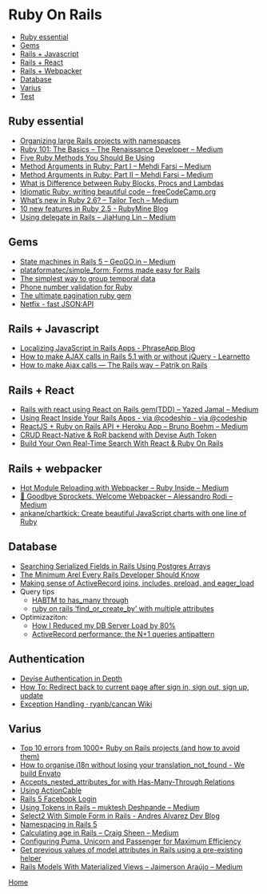 # Ruby On Rails

- [Ruby essential](#ruby-essential)
- [Gems](#gems)
- [Rails + Javascript](#rails-+-javascript)
- [Rails + React](#rails-+-react)
- [Rails + Webpacker](#rails-+-webpacker)
- [Database](#database)
- [Varius](#varius)
- [Test](test/links.md)

## Ruby essential

- [Organizing large Rails projects with namespaces][49] 
- [Ruby 101: The Basics – The Renaissance Developer – Medium][10]
- [Five Ruby Methods You Should Be Using][28]
- [Method Arguments in Ruby: Part I – Mehdi Farsi – Medium][20]
- [Method Arguments in Ruby: Part II – Mehdi Farsi – Medium][21]
- [What is Difference between Ruby Blocks, Procs and Lambdas][22]
- [Idiomatic Ruby: writing beautiful code – freeCodeCamp.org][23]
- [What’s new in Ruby 2.6? – Tailor Tech – Medium][36]
- [10 new features in Ruby 2.5 - RubyMine Blog][29]
- [Using delegate in Rails – JiaHung Lin – Medium][50]

## Gems

- [State machines in Rails 5 – GeoGO.in – Medium][33]
- [plataformatec/simple_form: Forms made easy for Rails][19]
- [The simplest way to group temporal data][41]
- [Phone number validation for Ruby][42]
- [The ultimate pagination ruby gem][43]
- [Netfix - fast JSON:API][44]

## Rails + Javascript

- [Localizing JavaScript in Rails Apps - PhraseApp Blog][2]
- [How to make AJAX calls in Rails 5.1 with or without jQuery - Learnetto][25]
- [How to make Ajax calls — The Rails way – Patrik on Rails][26]

## Rails + React

- [Rails with react using React on Rails gem(TDD) – Yazed Jamal – Medium][3]
- [Using React Inside Your Rails Apps - via @codeship - via @codeship][30]
- [ReactJS + Ruby on Rails API + Heroku App – Bruno Boehm – Medium][35]
- [CRUD React-Native &amp; RoR backend with Devise Auth Token][38]
- [Build Your Own Real-Time Search With React &amp; Ruby On Rails][39]

## Rails + webpacker

- [Hot Module Reloading with Webpacker – Ruby Inside – Medium][8]
- [👋 Goodbye Sprockets. Welcome Webpacker – Alessandro Rodi – Medium][7]
- [ankane/chartkick: Create beautiful JavaScript charts with one line of Ruby][5]

## Database

- [Searching Serialized Fields in Rails Using Postgres Arrays][48]
- [The Minimum Arel Every Rails Developer Should Know][51]
- [Making sense of ActiveRecord joins, includes, preload, and eager_load][52]
- Query tips
  - [HABTM to has_many through][9]
  - [ruby on rails ‘find_or_create_by’ with multiple attributes][32]
- Optimizaziton:
  - [How I Reduced my DB Server Load by 80%][40]
  - [ActiveRecord performance: the N+1 queries antipattern][37]

## Authentication

- [Devise Authentication in Depth][45] 
- [How To: Redirect back to current page after sign in, sign out, sign up, update][47]
- [Exception Handling · ryanb/cancan Wiki][46]

## Varius

- [Top 10 errors from 1000+ Ruby on Rails projects (and how to avoid them)][1]
- [How to organise i18n without losing your translation_not_found - We build Envato][4]
- [Accepts_nested_attributes_for with Has-Many-Through Relations][6]
- [Using ActionCable][11]
- [Rails 5 Facebook Login][13]
- [Using Tokens in Rails – muktesh Deshpande – Medium][14]
- [Select2 With Simple Form in Rails - Andres Alvarez Dev Blog][17]
- [Namespacing in Rails 5][18]
- [Calculating age in Rails – Craig Sheen – Medium][27]
- [Configuring Puma, Unicorn and Passenger for Maximum Efficiency][31]
- [Get previous values of model attributes in Rails using a pre-existing helper][24]
- [Rails Models With Materialized Views – Jaimerson Araújo – Medium][34]

[Home](../../README.md)

[1]:https://dev.to/philnash/top-10-errors-from-1000-ruby-on-rails-projects-and-how-to-avoid-them-24m
[2]:https://phraseapp.com/blog/posts/localizing-javascript-in-rails-apps/
[3]:https://medium.com/@yazed.jamal/rails-with-react-using-react-on-rails-gem-tdd-1e2ed9000c41
[4]:https://webuild.envato.com/blog/how-to-organise-i18n-without-losing-your-translation-not-found/
[5]:https://github.com/ankane/chartkick
[6]:https://robots.thoughtbot.com/accepts-nested-attributes-for-with-has-many-through
[7]:https://medium.com/@coorasse/goodbye-sprockets-welcome-webpacker-3-0-ff877fb8fa79
[8]:https://medium.com/rubyinside/hot-module-reloading-with-webpacker-b663643a60b1
[9]:https://medium.com/@farsi_mehdi/habtm-to-has-many-through-43f68f50e50e
[10]:https://medium.com/the-renaissance-developer/ruby-101-the-basics-f10961f990ac
[11]:https://hackernoon.com/the-practical-guide-to-using-actioncable-30d570d8988c
[13]:https://medium.com/@chinnatiptaemkaeo/integrate-omniauth-facebook-to-rails-5-1389d760d92a
[14]:https://medium.com/@dmuktesh10/using-tokens-in-rails-29497d1722d8
[17]:http://aalvarez.me/blog/posts/select2-with-simple-form-in-rails.html
[18]:https://jarlowrey.com/blog/namespacing-rails-5.html
[19]:https://github.com/plataformatec/simple_form
[20]:https://medium.com/@farsi_mehdi/method-arguments-in-ruby-part-i-e033fd6bfd93
[21]:https://medium.com/@farsi_mehdi/method-arguments-in-ruby-part-ii-60b9e406830d
[22]:https://medium.com/podiihq/ruby-blocks-procs-and-lambdas-bb6233f68843
[23]:https://medium.freecodecamp.org/idiomatic-ruby-writing-beautiful-code-6845c830c664
[24]:https://medium.com/mozaix-llc/get-previous-values-of-model-attributes-in-rails-using-a-pre-existing-helper-5be6d1c52760
[25]:https://learnetto.com/blog/how-to-make-ajax-calls-in-rails-5-1-with-or-without-jquery
[26]:https://m.patrikonrails.com/how-to-make-ajax-calls-the-rails-way-20174715d176
[27]:https://medium.com/@craigsheen/calculating-age-in-rails-9bb661f11303
[28]:https://www.engineyard.com/blog/five-ruby-methods-you-should-be-using
[29]:https://blog.jetbrains.com/ruby/2017/10/10-new-features-in-ruby-2-5/
[30]:https://blog.codeship.com/using-react-inside-your-rails-apps/
[31]:https://www.speedshop.co/2017/10/12/appserver.html
[32]:https://medium.com/@mattcroak718/ruby-on-rails-find-or-create-by-with-multiple-attributes-d8b307ed7249
[33]:https://medium.com/geogo-in/state-machines-in-rails-5-45259a4f42da
[34]:https://medium.com/@jaimersonn/rails-models-with-materialized-views-9775b0c05a95
[35]:https://medium.com/@bruno_boehm/reactjs-ruby-on-rails-api-heroku-app-2645c93f0814
[36]:https://medium.com/tailor-tech/whats-new-in-ruby-2-6-a4774f3631c1
[37]:https://medium.com/@AppSignal/activerecord-performance-the-n-1-queries-antipattern-db89d21a04bc
[38]:https://medium.com/@eth3rnit3/crud-react-native-ror-backend-with-devise-auth-token-4407cac3aa0b
[39]:https://medium.com/@jalenjackson/build-your-own-real-time-search-with-react-ruby-on-rails-760f141a2d1d

[40]:https://schneems.com/2017/07/18/how-i-reduced-my-db-server-load-by-80/

[41]:https://github.com/ankane/groupdate
[42]:https://github.com/mobi/telephone_number
[43]:https://github.com/ddnexus/pagy
[44]:https://github.com/Netflix/fast_jsonapi

[45]:https://www.sitepoint.com/devise-authentication-in-depth/
[46]:https://github.com/ryanb/cancan/wiki/exception-handling
[47]:https://github.com/plataformatec/devise/wiki/How-To:-Redirect-back-to-current-page-after-sign-in,-sign-out,-sign-up,-update
[48]:https://www.viget.com/articles/searching-serialized-fields-in-rails-using-postgres-arrays/
[49]:https://blog.makandra.com/2014/12/organizing-large-rails-projects-with-namespaces/
[50]:https://medium.com/@pk60905/using-delegate-in-rails-527332da7f96
[51]:https://jacopretorius.net/2016/09/the-mimimum-arel-every-rails-developer-should-know.html
[52]:http://blog.scoutapp.com/articles/2017/01/24/activerecord-includes-vs-joins-vs-preload-vs-eager_load-when-and-where
